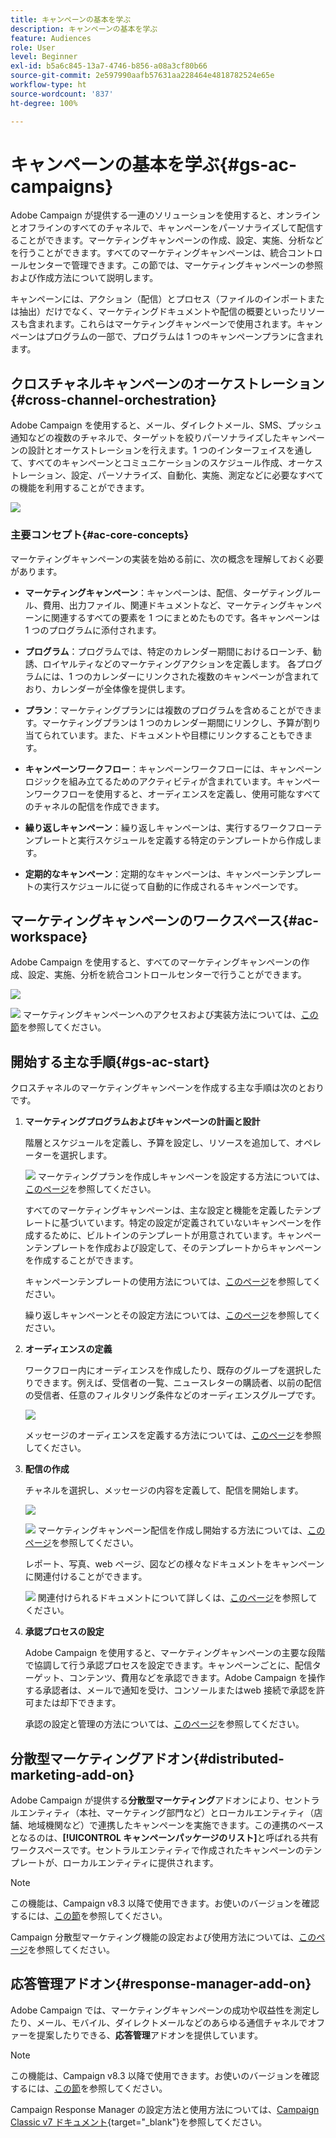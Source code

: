 ```yaml
---
title: キャンペーンの基本を学ぶ
description: キャンペーンの基本を学ぶ
feature: Audiences
role: User
level: Beginner
exl-id: b5a6c845-13a7-4746-b856-a08a3cf80b66
source-git-commit: 2e597990aafb57631aa228464e4818782524e65e
workflow-type: ht
source-wordcount: '837'
ht-degree: 100%

---
```


# キャンペーンの基本を学ぶ{#gs-ac-campaigns}

Adobe Campaign が提供する一連のソリューションを使用すると、オンラインとオフラインのすべてのチャネルで、キャンペーンをパーソナライズして配信することができます。マーケティングキャンペーンの作成、設定、実施、分析などを行うことができます。すべてのマーケティングキャンペーンは、統合コントロールセンターで管理できます。この節では、マーケティングキャンペーンの参照および作成方法について説明します。

キャンペーンには、アクション（配信）とプロセス（ファイルのインポートまたは抽出）だけでなく、マーケティングドキュメントや配信の概要といったリソースも含まれます。これらはマーケティングキャンペーンで使用されます。キャンペーンはプログラムの一部で、プログラムは 1 つのキャンペーンプランに含まれます。

## クロスチャネルキャンペーンのオーケストレーション{#cross-channel-orchestration}

Adobe Campaign を使用すると、メール、ダイレクトメール、SMS、プッシュ通知などの複数のチャネルで、ターゲットを絞りパーソナライズしたキャンペーンの設計とオーケストレーションを行えます。1 つのインターフェイスを通して、すべてのキャンペーンとコミュニケーションのスケジュール作成、オーケストレーション、設定、パーソナライズ、自動化、実施、測定などに必要なすべての機能を利用することができます。

![](assets/campaign-tab.png)

### 主要コンセプト{#ac-core-concepts}

マーケティングキャンペーンの実装を始める前に、次の概念を理解しておく必要があります。

* **マーケティングキャンペーン**：キャンペーンは、配信、ターゲティングルール、費用、出力ファイル、関連ドキュメントなど、マーケティングキャンペーンに関連するすべての要素を 1 つにまとめたものです。各キャンペーンは 1 つのプログラムに添付されます。

* **プログラム**：プログラムでは、特定のカレンダー期間におけるローンチ、勧誘、ロイヤルティなどのマーケティングアクションを定義します。
各プログラムには、1 つのカレンダーにリンクされた複数のキャンペーンが含まれており、カレンダーが全体像を提供します。

* **プラン**：マーケティングプランには複数のプログラムを含めることができます。マーケティングプランは 1 つのカレンダー期間にリンクし、予算が割り当てられています。また、ドキュメントや目標にリンクすることもできます。

* **キャンペーンワークフロー**：キャンペーンワークフローには、キャンペーンロジックを組み立てるためのアクティビティが含まれています。キャンペーンワークフローを使用すると、オーディエンスを定義し、使用可能なすべてのチャネルの配信を作成できます。

* **繰り返しキャンペーン**：繰り返しキャンペーンは、実行するワークフローテンプレートと実行スケジュールを定義する特定のテンプレートから作成します。

* **定期的なキャンペーン**：定期的なキャンペーンは、キャンペーンテンプレートの実行スケジュールに従って自動的に作成されるキャンペーンです。

## マーケティングキャンペーンのワークスペース{#ac-workspace}

Adobe Campaign を使用すると、すべてのマーケティングキャンペーンの作成、設定、実施、分析を統合コントロールセンターで行うことができます。

![](assets/calendar.png)

![](../assets/do-not-localize/book.png) マーケティングキャンペーンへのアクセスおよび実装方法については、[この節](https://experienceleague.adobe.com/docs/campaign/automation/campaign-orchestration/set-up-campaigns.html?lang=ja)を参照してください。

## 開始する主な手順{#gs-ac-start}

クロスチャネルのマーケティングキャンペーンを作成する主な手順は次のとおりです。

1. **マーケティングプログラムおよびキャンペーンの計画と設計**

   階層とスケジュールを定義し、予算を設定し、リソースを追加して、オペレーターを選択します。

   ![](../assets/do-not-localize/book.png) マーケティングプランを作成しキャンペーンを設定する方法については、[このページ](https://experienceleague.adobe.com/docs/campaign/automation/campaign-orchestration/marketing-campaign-create.html?lang=ja)を参照してください。

   すべてのマーケティングキャンペーンは、主な設定と機能を定義したテンプレートに基づいています。特定の設定が定義されていないキャンペーンを作成するために、ビルトインのテンプレートが用意されています。キャンペーンテンプレートを作成および設定して、そのテンプレートからキャンペーンを作成することができます。

   キャンペーンテンプレートの使用方法については、[このページ](https://experienceleague.adobe.com/docs/campaign/automation/campaign-orchestration/marketing-campaign-templates.html?lang=ja)を参照してください。

   繰り返しキャンペーンとその設定方法については、[このページ](https://experienceleague.adobe.com/docs/campaign/automation/campaign-orchestration/recurring-periodic-campaigns.html?lang=ja)を参照してください。

1. **オーディエンスの定義**

   ワークフロー内にオーディエンスを作成したり、既存のグループを選択したりできます。例えば、受信者の一覧、ニュースレターの購読者、以前の配信の受信者、任意のフィルタリング条件などのオーディエンスグループです。

   ![](assets/campaign-wf.png)

   メッセージのオーディエンスを定義する方法については、[このページ](https://experienceleague.adobe.com/docs/campaign/automation/campaign-orchestration/marketing-campaign-target.html?lang=ja)を参照してください。

1. **配信の作成**

   チャネルを選択し、メッセージの内容を定義して、配信を開始します。

   ![](assets/campaign-dashboard.png)

   ![](../assets/do-not-localize/book.png) マーケティングキャンペーン配信を作成し開始する方法については、[このページ](https://experienceleague.adobe.com/docs/campaign/automation/campaign-orchestration/marketing-campaign-deliveries.html?lang=ja)を参照してください。

   レポート、写真、web ページ、図などの様々なドキュメントをキャンペーンに関連付けることができます。

   ![](../assets/do-not-localize/book.png) 関連付けられるドキュメントについて詳しくは、[このページ](https://experienceleague.adobe.com/docs/campaign/automation/campaign-orchestration/marketing-campaign-assets.html?lang=ja)を参照してください。

1. **承認プロセスの設定**

   Adobe Campaign を使用すると、マーケティングキャンペーンの主要な段階で協調して行う承認プロセスを設定できます。キャンペーンごとに、配信ターゲット、コンテンツ、費用などを承認できます。Adobe Campaign を操作する承認者は、メールで通知を受け、コンソールまたはweb 接続で承認を許可または却下できます。 

   承認の設定と管理の方法については、[このページ](https://experienceleague.adobe.com/docs/campaign/automation/campaign-orchestration/marketing-campaign-approval.html?lang=ja#campaign-orchestration)を参照してください。


## 分散型マーケティングアドオン{#distributed-marketing-add-on}

Adobe Campaign が提供する&#x200B;**分散型マーケティング**&#x200B;アドオンにより、セントラルエンティティ（本社、マーケティング部門など）とローカルエンティティ（店舗、地域機関など）で連携したキャンペーンを実施できます。この連携のベースとなるのは、**[!UICONTROL キャンペーンパッケージのリスト]**&#x200B;と呼ばれる共有ワークスペースです。セントラルエンティティで作成されたキャンペーンのテンプレートが、ローカルエンティティに提供されます。

>[!NOTE]
>
>この機能は、Campaign v8.3 以降で使用できます。お使いのバージョンを確認するには、[この節](compatibility-matrix.md#how-to-check-your-campaign-version-and-buildversion)を参照してください。

Campaign 分散型マーケティング機能の設定および使用方法については、[このページ](https://experienceleague.adobe.com/docs/campaign/automation/distributed-marketing/about-distributed-marketing.html?lang=ja)を参照してください。

## 応答管理アドオン{#response-manager-add-on}

Adobe Campaign では、マーケティングキャンペーンの成功や収益性を測定したり、メール、モバイル、ダイレクトメールなどのあらゆる通信チャネルでオファーを提案したりできる、**応答管理**&#x200B;アドオンを提供しています。

>[!NOTE]
>
>この機能は、Campaign v8.3 以降で使用できます。お使いのバージョンを確認するには、[この節](compatibility-matrix.md#how-to-check-your-campaign-version-and-buildversion)を参照してください。

[](../assets/do-not-localize/book.png)Campaign Response Manager の設定方法と使用方法については、[Campaign Classic v7 ドキュメント](https://experienceleague.adobe.com/docs/campaign-classic/using/response-manager/about-response-manager.html?lang=ja){target="_blank"}を参照してください。
